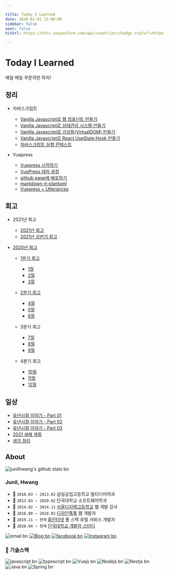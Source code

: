 ```yaml
---

title: Today I Learned
date: 2020-01-01 13:00:00
sidebar: false
next: false
hitUrl: https://hits.seeyoufarm.com/api/count/incr/badge.svg?url=https://junilhwang.github.io/TIL/

---
```


# Today I Learned

매일 매일 꾸준히만 하자!

## 정리

- 자바스크립트

  - [Vanilla Javascript로 웹 컴포넌트 만들기](./Javascript/Design/Vanilla-JS-Component/)
  - [Vanilla Javascript로 상태관리 시스템 만들기](./Javascript/Design/Vanilla-JS-Store/)
  - [Vanilla Javascript로 가상돔(VirtualDOM) 만들기](./Javascript/Design/Vanilla-JS-Virtual-DOM/)
  - [Vanilla Javascript로 React UseState Hook 만들기](./Javascript/Design/Vanilla-JS-Make-useSate-hook/)
  - [자바스크립트 실행 컨텍스트](./Javascript/Domain/Execution-Context/)

- Vuepress

  - [Vuepress 시작하기](./Vuepress/Starter/)  
  - [VuePress 테마 설정](./Vuepress/Theme/)  
  - [github page에 배포하기](./Vuepress/Deploy/)  
  - [markdown-it-plantuml](./Vuepress/Plantuml/)  
  - [Vuepress + Utterances](./Vuepress/Utterances/)  

## 회고

- 2021년 회고
  
  - [2021년 회고](/Review/2021-year/end/)
  - [2021년 상반기 회고](/Review/2021-year/01-First-Quarter/)
  
- [2020년 회고](/Review/2020-year/end/)
  
  - [1분기 회고](/Review/2020-year/01-First-Quarter/)
    
    - [1월](/Review/2020-year/01-January/)
    - [2월](/Review/2020-year/02-February/)
    - [3월](/Review/2020-year/03-March/)
    
  - [2분기 회고](/Review/2020-year/02-Second-Quarter/)
    
    - [4월](/Review/2020-year/04-April/)
    - [5월](/Review/2020-year/05-May/)
    - [6월](/Review/2020-year/06-June/)
    
  - 3분기 회고
    
    - [7월](/Review/2020-year/07-July/)
    - [8월](/Review/2020-year/08-August/)
    - [9월](/Review/2020-year/09-September/)
    
  - 4분기 회고
    
    - [10월](/Review/2020-year/10-October/)
    - [11월](/Review/2020-year/11-November/)
    - [12월](/Review/2020-year/12-December/)



## 일상

- [유년시절 이야기 - Part 01](/Writing/01-유년시절-이야기-1/)
- [유년시절 이야기 - Part 02](/Writing/01-유년시절-이야기-2/)
- [유년시절 이야기 - Part 03](/Writing/01-유년시절-이야기-3/)
- [2021 새해 계획](/Writing/02-2021-계획/)
- [생각 정리](/Writing/03-생각정리/)
  
## About

![junilhwang's github stats bn](https://github-readme-stats.vercel.app/api?username=junilhwang)

### Junil, Hwang

- :school: `2010.03 ~ 2013.02` 삼일공업고등학교 멀티디미어과 
- :school: `2013.03 ~ 2020.02` 단국대학교 소프트웨어학과
- :office: `2014.02 ~ 2014.11` [서울디지텍고등학교](http://home.sdh.hs.kr/index.do) 웹 개발 강사 
- :office: `2016.09 ~ 2018.02` [디자인톡톡](http://designtalktalk.com/home/) 웹 개발자 
- :office: `2019.11 ~ 현재` [줌인터넷](https://zuminternet.com/) 풀 스택 포털 서비스 개발자
- :trolleybus: `2020.04 ~ 현재` [단국대학교 개발자 스터디](https://github.com/DKU-STUDY) 

![email bn](https://img.shields.io/badge/junil.h@kakao.com-yellow?logo=messenger&logoColor=fff)
[![Blog bn](https://img.shields.io/badge/Blog-http%3A%2F%2Fjunil--hwang.com-%23333?labelColor=%23aaa)](http://junil-hwang.com)
[![facebook bn](https://img.shields.io/badge/facebook-1877f2?style=flat-square&logo=facebook&logoColor=white)](https://www.facebook.com/profile.php?id=100013271537671)
[![Instagram bn](https://img.shields.io/badge/instagram-E4405F?style=flat-square&logo=instagram&logoColor=white)](https://www.instagram.com/hwang_junil/?hl=ko)

### 🔭 기술스택

![javascript bn](https://img.shields.io/badge/Javascript-333)
![typescript bn](https://img.shields.io/badge/Typescript-333)
![Vuejs bn](https://img.shields.io/badge/Vuejs-4fc08d)
![Nodejs bn](https://img.shields.io/badge/Nodejs-43853d)
![Nestjs bn](https://img.shields.io/badge/Nestjs-ea2845)
![Java bn](https://img.shields.io/badge/Java-333)
![Spring bn](https://img.shields.io/badge/Spring-6db33f)
